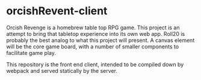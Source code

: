 # orcishRevent-client
Orcish Revenge is a homebrew table top RPG game. This project is an attempt to bring that tabletop experience into its own web app.
Roll20 is probably the best analog to what this project will present. A canvas element will be the core game board, with a number of smaller
components to facilitate game play.

This repository is the front end client, intended to be compiled down by webpack and served statically by the server.

